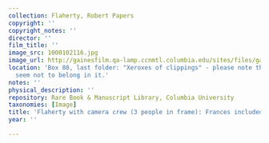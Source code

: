 ```yaml
---
collection: Flaherty, Robert Papers
copyright: ''
copyright_notes: ''
director: ''
film_title: ''
image_src: 1000102116.jpg
image_url: http://gainesfilm.qa-lamp.ccnmtl.columbia.edu/sites/files/gainesfilm/images/1000102116.jpg
location: 'Box 80, last folder: "Xeroxes of clippings" - please note that photographs
  seem not to belong in it.'
notes: ''
physical_description: ''
repository: Rare Book & Manuscript Library, Columbia University
taxonomies: [Image]
title: 'Flaherty with camera crew (3 people in frame): Frances included?'
year: ''

---
```

